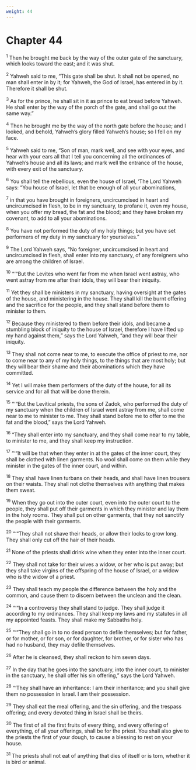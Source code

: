 ```yaml
---
weight: 44
---
```


# Chapter 44

<sup>1</sup> Then he brought me back by the way of the outer gate of the sanctuary, which looks toward the east; and it was shut. 

<sup>2</sup> Yahweh said to me, “This gate shall be shut. It shall not be opened, no man shall enter in by it; for Yahweh, the God of Israel, has entered in by it. Therefore it shall be shut. 

<sup>3</sup> As for the prince, he shall sit in it as prince to eat bread before Yahweh. He shall enter by the way of the porch of the gate, and shall go out the same way.” 

<sup>4</sup> Then he brought me by the way of the north gate before the house; and I looked, and behold, Yahweh’s glory filled Yahweh’s house; so I fell on my face. 

<sup>5</sup> Yahweh said to me, “Son of man, mark well, and see with your eyes, and hear with your ears all that I tell you concerning all the ordinances of Yahweh’s house and all its laws; and mark well the entrance of the house, with every exit of the sanctuary. 

<sup>6</sup> You shall tell the rebellious, even the house of Israel, ‘The Lord Yahweh says: “You house of Israel, let that be enough of all your abominations, 

<sup>7</sup> in that you have brought in foreigners, uncircumcised in heart and uncircumcised in flesh, to be in my sanctuary, to profane it, even my house, when you offer my bread, the fat and the blood; and they have broken my covenant, to add to all your abominations. 

<sup>8</sup> You have not performed the duty of my holy things; but you have set performers of my duty in my sanctuary for yourselves.” 

<sup>9</sup> The Lord Yahweh says, “No foreigner, uncircumcised in heart and uncircumcised in flesh, shall enter into my sanctuary, of any foreigners who are among the children of Israel. 

<sup>10</sup> “‘“But the Levites who went far from me when Israel went astray, who went astray from me after their idols, they will bear their iniquity. 

<sup>11</sup> Yet they shall be ministers in my sanctuary, having oversight at the gates of the house, and ministering in the house. They shall kill the burnt offering and the sacrifice for the people, and they shall stand before them to minister to them. 

<sup>12</sup> Because they ministered to them before their idols, and became a stumbling block of iniquity to the house of Israel, therefore I have lifted up my hand against them,” says the Lord Yahweh, “and they will bear their iniquity. 

<sup>13</sup> They shall not come near to me, to execute the office of priest to me, nor to come near to any of my holy things, to the things that are most holy; but they will bear their shame and their abominations which they have committed. 

<sup>14</sup> Yet I will make them performers of the duty of the house, for all its service and for all that will be done therein. 

<sup>15</sup> “‘“But the Levitical priests, the sons of Zadok, who performed the duty of my sanctuary when the children of Israel went astray from me, shall come near to me to minister to me. They shall stand before me to offer to me the fat and the blood,” says the Lord Yahweh. 

<sup>16</sup> “They shall enter into my sanctuary, and they shall come near to my table, to minister to me, and they shall keep my instruction. 

<sup>17</sup> “‘“It will be that when they enter in at the gates of the inner court, they shall be clothed with linen garments. No wool shall come on them while they minister in the gates of the inner court, and within. 

<sup>18</sup> They shall have linen turbans on their heads, and shall have linen trousers on their waists. They shall not clothe themselves with anything that makes them sweat. 

<sup>19</sup> When they go out into the outer court, even into the outer court to the people, they shall put off their garments in which they minister and lay them in the holy rooms. They shall put on other garments, that they not sanctify the people with their garments. 

<sup>20</sup> “‘“They shall not shave their heads, or allow their locks to grow long. They shall only cut off the hair of their heads. 

<sup>21</sup> None of the priests shall drink wine when they enter into the inner court. 

<sup>22</sup> They shall not take for their wives a widow, or her who is put away; but they shall take virgins of the offspring of the house of Israel, or a widow who is the widow of a priest. 

<sup>23</sup> They shall teach my people the difference between the holy and the common, and cause them to discern between the unclean and the clean. 

<sup>24</sup> “‘“In a controversy they shall stand to judge. They shall judge it according to my ordinances. They shall keep my laws and my statutes in all my appointed feasts. They shall make my Sabbaths holy. 

<sup>25</sup> “‘“They shall go in to no dead person to defile themselves; but for father, or for mother, or for son, or for daughter, for brother, or for sister who has had no husband, they may defile themselves. 

<sup>26</sup> After he is cleansed, they shall reckon to him seven days. 

<sup>27</sup> In the day that he goes into the sanctuary, into the inner court, to minister in the sanctuary, he shall offer his sin offering,” says the Lord Yahweh. 

<sup>28</sup> “‘They shall have an inheritance: I am their inheritance; and you shall give them no possession in Israel. I am their possession. 

<sup>29</sup> They shall eat the meal offering, and the sin offering, and the trespass offering; and every devoted thing in Israel shall be theirs. 

<sup>30</sup> The first of all the first fruits of every thing, and every offering of everything, of all your offerings, shall be for the priest. You shall also give to the priests the first of your dough, to cause a blessing to rest on your house. 

<sup>31</sup> The priests shall not eat of anything that dies of itself or is torn, whether it is bird or animal. 


